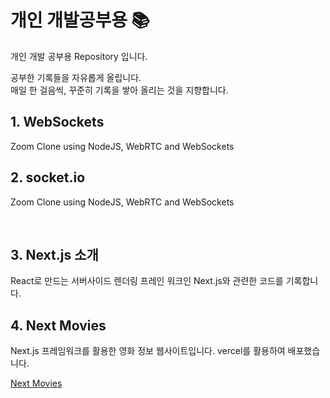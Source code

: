 # 개인 개발공부용 📚

개인 개발 공부용 Repository 입니다.

공부한 기록들을 자유롭게 올립니다.
</br>
매일 한 걸음씩, 꾸준히 기록을 쌓아 올리는 것을 지향합니다.

## 1. WebSockets

Zoom Clone using NodeJS, WebRTC and WebSockets

## 2. socket.io

Zoom Clone using NodeJS, WebRTC and WebSockets

</br>

## 3. Next.js 소개

React로 만드는 서버사이드 렌더링 프레인 워크인 Next.js와 관련한 코드를 기록합니다.

## 4. Next Movies

Next.js 프레임워크를 활용한 영화 정보 웹사이트입니다.
vercel를 활용하여 배포했습니다.

[Next Movies](https://nextjs-movies-loveflora.vercel.app/)
